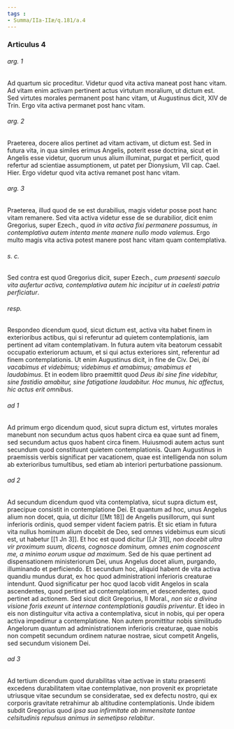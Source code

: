 ```yaml
---
tags : 
- Summa/IIa-IIæ/q.181/a.4
---
```


### Articulus 4

###### arg. 1
Ad quartum sic proceditur. Videtur quod vita activa maneat post hanc vitam. Ad vitam enim activam pertinent actus virtutum moralium, ut dictum est. Sed virtutes morales permanent post hanc vitam, ut Augustinus dicit, XIV de Trin. Ergo vita activa permanet post hanc vitam.

###### arg. 2
Praeterea, docere alios pertinet ad vitam activam, ut dictum est. Sed in futura vita, in qua similes erimus Angelis, poterit esse doctrina, sicut et in Angelis esse videtur, quorum unus alium illuminat, purgat et perficit, quod refertur ad scientiae assumptionem, ut patet per Dionysium, VII cap. Cael. Hier. Ergo videtur quod vita activa remanet post hanc vitam.

###### arg. 3
Praeterea, illud quod de se est durabilius, magis videtur posse post hanc vitam remanere. Sed vita activa videtur esse de se durabilior, dicit enim Gregorius, super Ezech., quod *in vita activa fixi permanere possumus, in contemplativa autem intenta mente manere nullo modo valemus*. Ergo multo magis vita activa potest manere post hanc vitam quam contemplativa.

###### s. c.
Sed contra est quod Gregorius dicit, super Ezech., *cum praesenti saeculo vita aufertur activa, contemplativa autem hic incipitur ut in caelesti patria perficiatur*.

###### resp.
Respondeo dicendum quod, sicut dictum est, activa vita habet finem in exterioribus actibus, qui si referuntur ad quietem contemplationis, iam pertinent ad vitam contemplativam. In futura autem vita beatorum cessabit occupatio exteriorum actuum, et si qui actus exteriores sint, referentur ad finem contemplationis. Ut enim Augustinus dicit, in fine de Civ. Dei, *ibi vacabimus et videbimus; videbimus et amabimus; amabimus et laudabimus*. Et in eodem libro praemittit quod *Deus ibi sine fine videbitur, sine fastidio amabitur, sine fatigatione laudabitur. Hoc munus, hic affectus, hic actus erit omnibus*.

###### ad 1
Ad primum ergo dicendum quod, sicut supra dictum est, virtutes morales manebunt non secundum actus quos habent circa ea quae sunt ad finem, sed secundum actus quos habent circa finem. Huiusmodi autem actus sunt secundum quod constituunt quietem contemplationis. Quam Augustinus in praemissis verbis significat per vacationem, quae est intelligenda non solum ab exterioribus tumultibus, sed etiam ab interiori perturbatione passionum.

###### ad 2
Ad secundum dicendum quod vita contemplativa, sicut supra dictum est, praecipue consistit in contemplatione Dei. Et quantum ad hoc, unus Angelus alium non docet, quia, ut dicitur [[Mt 18]] de Angelis pusillorum, qui sunt inferioris ordinis, quod semper vident faciem patris. Et sic etiam in futura vita nullus hominum alium docebit de Deo, sed omnes videbimus eum sicuti est, ut habetur [[1 Jn 3]]. Et hoc est quod dicitur [[Jr 31]], *non docebit ultra vir proximum suum, dicens, cognosce dominum, omnes enim cognoscent me, a minimo eorum usque ad maximum*. Sed de his quae pertinent ad dispensationem ministeriorum Dei, unus Angelus docet alium, purgando, illuminando et perficiendo. Et secundum hoc, aliquid habent de vita activa quandiu mundus durat, ex hoc quod administrationi inferioris creaturae intendunt. Quod significatur per hoc quod Iacob vidit Angelos in scala ascendentes, quod pertinet ad contemplationem, et descendentes, quod pertinet ad actionem. Sed sicut dicit Gregorius, II Moral., *non sic a divina visione foris exeunt ut internae contemplationis gaudiis priventur*. Et ideo in eis non distinguitur vita activa a contemplativa, sicut in nobis, qui per opera activa impedimur a contemplatione. Non autem promittitur nobis similitudo Angelorum quantum ad administrationem inferioris creaturae, quae nobis non competit secundum ordinem naturae nostrae, sicut competit Angelis, sed secundum visionem Dei.

###### ad 3
Ad tertium dicendum quod durabilitas vitae activae in statu praesenti excedens durabilitatem vitae contemplativae, non provenit ex proprietate utriusque vitae secundum se consideratae, sed ex defectu nostro, qui ex corporis gravitate retrahimur ab altitudine contemplationis. Unde ibidem subdit Gregorius quod *ipsa sua infirmitate ab immensitate tantae celsitudinis repulsus animus in semetipso relabitur*.

